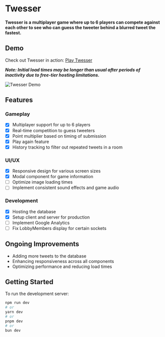 # Twesser

**Twesser is a multiplayer game where up to 6 players can compete against each other to see who can guess the tweeter behind a blurred tweet the fastest.**

## Demo

Check out Twesser in action: [Play Twesser](https://twesser.onrender.com)

**_Note: Initial load times may be longer than usual after periods of inactivity due to free-tier hosting limitations._**

![Twesser Demo](https://github.com/WriteCodeRAM/Twesser/blob/main/TwesserDemov2.gif)

## Features

### Gameplay

- [x] Multiplayer support for up to 6 players
- [x] Real-time competition to guess tweeters
- [x] Point multiplier based on timing of submission
- [x] Play again feature
- [x] History tracking to filter out repeated tweets in a room

### UI/UX

- [x] Responsive design for various screen sizes
- [x] Modal component for game information
- [ ] Optimize image loading times
- [ ] Implement consistent sound effects and game audio

### Development

- [x] Hosting the database
- [x] Setup client and server for production
- [ ] Implement Google Analytics
- [ ] Fix LobbyMembers display for certain sockets

## Ongoing Improvements

- Adding more tweets to the database
- Enhancing responsiveness across all components
- Optimizing performance and reducing load times

## Getting Started

To run the development server:

```bash
npm run dev
# or
yarn dev
# or
pnpm dev
# or
bun dev
```
